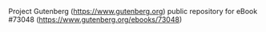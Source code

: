 Project Gutenberg (https://www.gutenberg.org) public repository
for eBook #73048 (https://www.gutenberg.org/ebooks/73048)
